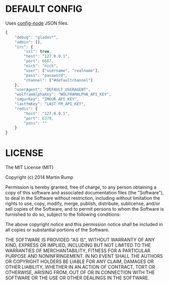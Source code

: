 DEFAULT CONFIG
=======
Uses [config-node](https://github.com/flesler/config-node) JSON files.
```js 
{
    "debug": "glados*",
    "admin": [],
    "irc": {
        "ssl": true,
        "host": "127.0.0.1",
        "port": 6667,
        "nick": "nick",
        "user": ["username", "realname"],
        "pass": "password",
        "channel": ["#defaultchannel"]
    },
    "userAgent": "DEFAULT_USERAGENT",
    "wolframAlphaKey": "WOLFRAMALPHA_API_KEY",
    "imgurKey": "IMGUR_API_KEY",
    "lastfmKey": "LAST.FM_API_KEY",
    "redis": {
        "host": "127.0.0.1",
        "port": 6379,
        "pass": ""
    }
}
```

LICENSE
=======
The MIT License (MIT)

Copyright (c) 2014 Martin Rump

Permission is hereby granted, free of charge, to any person obtaining a copy
of this software and associated documentation files (the "Software"), to deal
in the Software without restriction, including without limitation the rights
to use, copy, modify, merge, publish, distribute, sublicense, and/or sell
copies of the Software, and to permit persons to whom the Software is
furnished to do so, subject to the following conditions:

The above copyright notice and this permission notice shall be included in all
copies or substantial portions of the Software.

THE SOFTWARE IS PROVIDED "AS IS", WITHOUT WARRANTY OF ANY KIND, EXPRESS OR
IMPLIED, INCLUDING BUT NOT LIMITED TO THE WARRANTIES OF MERCHANTABILITY,
FITNESS FOR A PARTICULAR PURPOSE AND NONINFRINGEMENT. IN NO EVENT SHALL THE
AUTHORS OR COPYRIGHT HOLDERS BE LIABLE FOR ANY CLAIM, DAMAGES OR OTHER
LIABILITY, WHETHER IN AN ACTION OF CONTRACT, TORT OR OTHERWISE, ARISING FROM,
OUT OF OR IN CONNECTION WITH THE SOFTWARE OR THE USE OR OTHER DEALINGS IN THE
SOFTWARE.